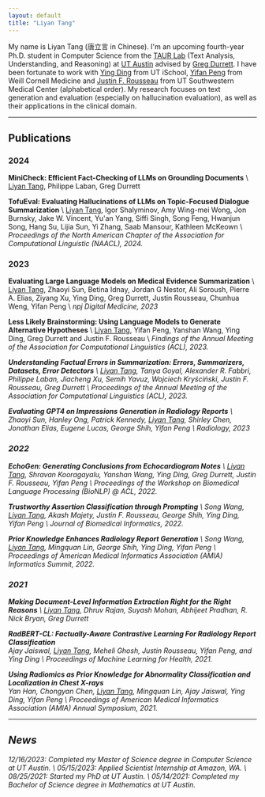 ```yaml
---
layout: default
title: "Liyan Tang"
---
```


My name is Liyan Tang (唐立言 in Chinese). I'm an upcoming fourth-year Ph.D. student in Computer Science from the [TAUR Lab](https://taur.cs.utexas.edu) (Text Analysis, Understanding, and Reasoning) at [UT Austin](https://www.utexas.edu/) advised by [Greg Durrett](https://www.cs.utexas.edu/~gdurrett/). I have been fortunate to work with [Ying Ding](https://yingding.ischool.utexas.edu) from UT iSchool, [Yifan Peng](https://pengyifan.com) from Weill Cornell Medicine and [Justin F. Rousseau](https://dellmed.utexas.edu/directory/justin-rousseau) from UT Southwestern Medical Center (alphabetical order). My research focuses on text generation and evaluation (especially on hallucination evaluation), as well as their applications in the clinical domain.

---


## Publications

### 2024

**MiniCheck: Efficient Fact-Checking of LLMs on Grounding Documents** [<i class="fa-solid fa-file"></i>](https://arxiv.org/pdf/2404.10774.pdf) \\
<u>Liyan Tang</u>, Philippe Laban, Greg Durrett


**TofuEval: Evaluating Hallucinations of LLMs on Topic-Focused Dialogue Summarization** [<i class="fa-solid fa-file"></i>](https://arxiv.org/pdf/2402.13249.pdf) \\
<u>Liyan Tang</u>, Igor Shalyminov, Amy Wing-mei Wong, Jon Burnsky, Jake W. Vincent, Yu'an Yang, Siffi Singh, Song Feng, Hwanjun Song, Hang Su, Lijia Sun, Yi Zhang, Saab Mansour, Kathleen McKeown \\
<em>Proceedings of the North American Chapter of the Association for Computational Linguistic (NAACL), 2024.</em>


### 2023

**Evaluating Large Language Models on Medical Evidence Summarization** [<i class="fa-solid fa-file"></i>](https://www.nature.com/articles/s41746-023-00896-7.pdf) \\
<u>Liyan Tang</u>, Zhaoyi Sun, Betina Idnay, Jordan G Nestor, Ali Soroush, Pierre A. Elias, Ziyang Xu, Ying Ding, Greg Durrett, Justin Rousseau, Chunhua Weng, Yifan Peng \\
<em>npj Digital Medicine, 2023</em>


**Less Likely Brainstorming: Using Language Models to Generate Alternative Hypotheses** [<i class="fa-solid fa-file"></i>](https://aclanthology.org/2023.findings-acl.794.pdf)\\
<u>Liyan Tang</u>, Yifan Peng, Yanshan Wang, Ying Ding, Greg Durrett and Justin F. Rousseau \\
<em>Findings of the Annual Meeting of the Association for Computational Linguistics
(ACL), 2023.<em>


**Understanding Factual Errors in Summarization: Errors, Summarizers, Datasets, Error Detectors** [<i class="fa-solid fa-file"></i>](https://aclanthology.org/2023.acl-long.650.pdf) \\
<u>Liyan Tang</u>, Tanya Goyal, Alexander R. Fabbri, Philippe Laban, Jiacheng Xu, Semih Yavuz, Wojciech Kryściński, Justin F. Rousseau, Greg Durrett \\
<em>Proceedings of the Annual Meeting of the Association for Computational Linguistics (ACL), 2023.</em>


**Evaluating GPT4 on Impressions Generation in Radiology Reports** [<i class="fa-solid fa-file"></i>](https://pubs.rsna.org/doi/full/10.1148/radiol.231259) \\
Zhaoyi Sun, Hanley Ong, Patrick Kennedy, <u>Liyan Tang</u>, Shirley Chen, Jonathan Elias, Eugene Lucas, George Shih, Yifan Peng  \\
<em>Radiology, 2023<em>

### 2022

**EchoGen: Generating Conclusions from Echocardiogram Notes** [<i class="fa-solid fa-file"></i>](https://aclanthology.org/2022.bionlp-1.35.pdf) \\
<u>Liyan Tang</u>, Shravan Kooragayalu, Yanshan Wang, Ying Ding, Greg Durrett, Justin F. Rousseau, Yifan Peng \\
<em>Proceedings of the Workshop on Biomedical Language Processing (BioNLP) @ ACL, 2022</em>.

**Trustworthy Assertion Classification through Prompting** [<i class="fa-solid fa-file"></i>](https://www.sciencedirect.com/science/article/abs/pii/S1532046422001538?via%3Dihub) \\
Song Wang, <u>Liyan Tang</u>, Akash Majety, Justin F. Rousseau, George Shih, Ying Ding, Yifan Peng \\
<em>Journal of Biomedical Informatics, 2022</em>.

**Prior Knowledge Enhances Radiology Report Generation** [<i class="fa-solid fa-file"></i>](https://arxiv.org/pdf/2201.03761.pdf) \\
Song Wang, <u>Liyan Tang</u>, Mingquan Lin, George Shih, Ying Ding, Yifan Peng \\
<em>Proceedings of American Medical Informatics Association (AMIA) Informatics Summit, 2022.</em>


### 2021

**Making Document-Level Information Extraction Right for the Right Reasons** [<i class="fa-solid fa-file"></i>](https://arxiv.org/pdf/2110.07686.pdf) \\
<u>Liyan Tang</u>, Dhruv Rajan, Suyash Mohan, Abhijeet Pradhan, R. Nick Bryan, Greg Durrett


**RadBERT-CL: Factually-Aware Contrastive Learning For Radiology Report Classification** [<i class="fa-solid fa-file"></i>](https://arxiv.org/pdf/2110.15426.pdf)  
Ajay Jaiswal, <u>Liyan Tang</u>, Meheli Ghosh, Justin Rousseau, Yifan Peng, and Ying Ding \\
<em>Proceedings of Machine Learning for Health, 2021.</em>


**Using Radiomics as Prior Knowledge for Abnormality Classification and Localization in Chest X-rays** [<i class="fa-solid fa-file"></i>](https://arxiv.org/pdf/2011.12506.pdf)  
Yan Han, Chongyan Chen, <u>Liyan Tang</u>, Mingquan Lin, Ajay Jaiswal, Ying Ding, Yifan Peng \\
<em>Proceedings of American Medical Informatics Association (AMIA) Annual Symposium, 2021.</em>


---

## News

12/16/2023: Completed my Master of Science degree in Computer Science at UT Austin. \\
05/15/2023: Applied Scientist Internship at Amazon, WA. \\
08/25/2021: Started my PhD at UT Austin. \\
05/14/2021: Completed my Bachelor of Science degree in Mathematics at UT Austin.

<!-- [](https://) -->
